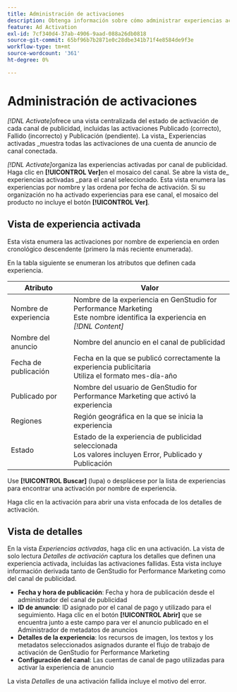 ```yaml
---
title: Administración de activaciones
description: Obtenga información sobre cómo administrar experiencias activadas con Adobe GenStudio for Performance Marketing.
feature: Ad Activation
exl-id: 7cf340d4-37ab-4906-9aad-088a26db0818
source-git-commit: 65bf96b7b2871e0c28dbe341b71f4e8584de9f3e
workflow-type: tm+mt
source-wordcount: '361'
ht-degree: 0%

---
```


# Administración de activaciones

_[!DNL Activate]_&#x200B;ofrece una vista centralizada del estado de activación de cada canal de publicidad, incluidas las activaciones Publicado (correcto), Fallido (incorrecto) y Publicación (pendiente). La vista_ Experiencias activadas _muestra todas las activaciones de una cuenta de anuncio de canal conectada.

_[!DNL Activate]_&#x200B;organiza las experiencias activadas por canal de publicidad. Haga clic en **[!UICONTROL Ver]**&#x200B;en el mosaico del canal. Se abre la vista de_ experiencias activadas _para el canal seleccionado. Esta vista enumera las experiencias por nombre y las ordena por fecha de activación. Si su organización no ha activado experiencias para ese canal, el mosaico del producto no incluye el botón **[!UICONTROL Ver]**.

## Vista de experiencia activada

Esta vista enumera las activaciones por nombre de experiencia en orden cronológico descendente (primero la más reciente enumerada).

En la tabla siguiente se enumeran los atributos que definen cada experiencia.

| Atributo | Valor |
|------------------|---------------------------------------------------------------------------------------------|
| Nombre de experiencia | Nombre de la experiencia en GenStudio for Performance Marketing<br>Este nombre identifica la experiencia en _[!DNL Content]_ |
| Nombre del anuncio | Nombre del anuncio en el canal de publicidad |
| Fecha de publicación | Fecha en la que se publicó correctamente la experiencia publicitaria<br>Utiliza el formato mes-día-año |
| Publicado por | Nombre del usuario de GenStudio for Performance Marketing que activó la experiencia |
| Regiones | Región geográfica en la que se inicia la experiencia |
| Estado | Estado de la experiencia de publicidad seleccionada<br>Los valores incluyen Error, Publicado y Publicación |

Use **[!UICONTROL Buscar]** (lupa) o desplácese por la lista de experiencias para encontrar una activación por nombre de experiencia.

Haga clic en la activación para abrir una vista enfocada de los detalles de activación.

## Vista de detalles

En la vista _Experiencias activadas_, haga clic en una activación. La vista de solo lectura _Detalles de activación_ captura los detalles que definen una experiencia activada, incluidas las activaciones fallidas. Esta vista incluye información derivada tanto de GenStudio for Performance Marketing como del canal de publicidad.

* **Fecha y hora de publicación**: Fecha y hora de publicación desde el administrador del canal de publicidad
* **ID de anuncio**: ID asignado por el canal de pago y utilizado para el seguimiento. Haga clic en el botón **[!UICONTROL Abrir]** que se encuentra junto a este campo para ver el anuncio publicado en el Administrador de metadatos de anuncios
* **Detalles de la experiencia**: los recursos de imagen, los textos y los metadatos seleccionados asignados durante el flujo de trabajo de activación de GenStudio for Performance Marketing
* **Configuración del canal**: Las cuentas de canal de pago utilizadas para activar la experiencia de anuncio

La vista _Detalles_ de una activación fallida incluye el motivo del error.
